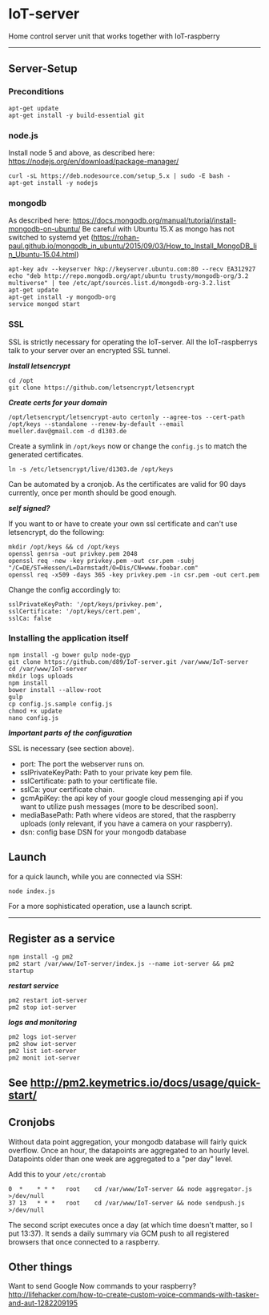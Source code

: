 # IoT-server
Home control server unit that works together with IoT-raspberry

---

## Server-Setup

### Preconditions

```
apt-get update
apt-get install -y build-essential git
```

### node.js

Install node 5 and above, as described here: https://nodejs.org/en/download/package-manager/

```
curl -sL https://deb.nodesource.com/setup_5.x | sudo -E bash -
apt-get install -y nodejs
```

### mongodb

As described here: https://docs.mongodb.org/manual/tutorial/install-mongodb-on-ubuntu/
Be careful with Ubuntu 15.X as mongo has not switched to systemd yet (https://rohan-paul.github.io/mongodb_in_ubuntu/2015/09/03/How_to_Install_MongoDB_Iin_Ubuntu-15.04.html)

```
apt-key adv --keyserver hkp://keyserver.ubuntu.com:80 --recv EA312927
echo "deb http://repo.mongodb.org/apt/ubuntu trusty/mongodb-org/3.2 multiverse" | tee /etc/apt/sources.list.d/mongodb-org-3.2.list
apt-get update
apt-get install -y mongodb-org
service mongod start
```


### SSL

SSL is strictly necessary for operating the IoT-server. All the IoT-raspberrys talk to your server over an encrypted SSL tunnel.

***Install letsencrypt***

```
cd /opt
git clone https://github.com/letsencrypt/letsencrypt
```

***Create certs for your domain***

```
/opt/letsencrypt/letsencrypt-auto certonly --agree-tos --cert-path /opt/keys --standalone --renew-by-default --email mueller.dav@gmail.com -d d1303.de
```

Create a symlink in ```/opt/keys``` now or change the ```config.js``` to match the generated certificates.

```
ln -s /etc/letsencrypt/live/d1303.de /opt/keys
```

Can be automated by a cronjob. As the certificates are valid for 90 days currently, once per month should be good enough.

***self signed?***

If you want to or have to create your own ssl certificate and can't use letsencrypt, do the following:

```
mkdir /opt/keys && cd /opt/keys
openssl genrsa -out privkey.pem 2048
openssl req -new -key privkey.pem -out csr.pem -subj "/C=DE/ST=Hessen/L=Darmstadt/O=Dis/CN=www.foobar.com"
openssl req -x509 -days 365 -key privkey.pem -in csr.pem -out cert.pem 
```

Change the config accordingly to:

```
sslPrivateKeyPath: '/opt/keys/privkey.pem',
sslCertificate: '/opt/keys/cert.pem',
sslCa: false
```

### Installing the application itself

```
npm install -g bower gulp node-gyp
git clone https://github.com/d89/IoT-server.git /var/www/IoT-server
cd /var/www/IoT-server
mkdir logs uploads
npm install
bower install --allow-root
gulp
cp config.js.sample config.js
chmod +x update
nano config.js
```

***Important parts of the configuration***

SSL is necessary (see section above).

* port: The port the webserver runs on.
* sslPrivateKeyPath: Path to your private key pem file.
* sslCertificate: path to your certificate file.
* sslCa: your certificate chain.
* gcmApiKey: the api key of your google cloud messenging api if you want to utilize push messages (more to be described soon).
* mediaBasePath: Path where videos are stored, that the raspberry uploads (only relevant, if you have a camera on your raspberry).
* dsn: config base DSN for your mongodb database

## Launch

for a quick launch, while you are connected via SSH:

```
node index.js
```

For a more sophisticated operation, use a launch script.

---

## Register as a service

```
npm install -g pm2
pm2 start /var/www/IoT-server/index.js --name iot-server && pm2 startup
```

***restart service***

```
pm2 restart iot-server
pm2 stop iot-server
```

***logs and monitoring***

```
pm2 logs iot-server
pm2 show iot-server
pm2 list iot-server
pm2 monit iot-server
```

See http://pm2.keymetrics.io/docs/usage/quick-start/
---

## Cronjobs

Without data point aggregation, your mongodb database will fairly quick overflow. Once an hour, the datapoints are aggregated to an hourly level. Datapoints older than one week are aggregated to a "per day" level. 

Add this to your ```/etc/crontab```

```
0  *    * * *   root    cd /var/www/IoT-server && node aggregator.js >/dev/null
37 13   * * *   root    cd /var/www/IoT-server && node sendpush.js >/dev/null
```

The second script executes once a day (at which time doesn't matter, so I put 13:37). It sends a daily summary via GCM push to all registered browsers that once connected to a raspberry.

## Other things
Want to send Google Now commands to your raspberry? http://lifehacker.com/how-to-create-custom-voice-commands-with-tasker-and-aut-1282209195